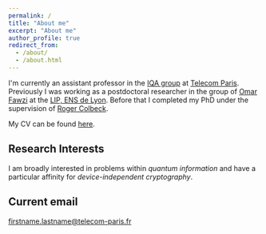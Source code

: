 ```yaml
---
permalink: /
title: "About me"
excerpt: "About me"
author_profile: true
redirect_from:
  - /about/
  - /about.html
---
```


I'm currently an assistant professor in the [IQA group](https://iqa.telecom-paris.fr/) at [Telecom Paris](https://www.telecom-paris.fr/en/home). Previously I was working as a postdoctoral researcher in the group of [Omar Fawzi](http://perso.ens-lyon.fr/omar.fawzi/index.html) at the [LIP, ENS de Lyon](http://www.ens-lyon.fr/LIP/). Before that I completed my PhD under the supervision of [Roger Colbeck](https://www.york.ac.uk/maths/staff/roger-colbeck/).

My CV can be found [here](/files/cv_pjb.pdf).

## Research Interests

I am broadly interested in problems within *quantum information* and have a particular affinity for *device-independent cryptography*.

## Current email

firstname.lastname@telecom-paris.fr
